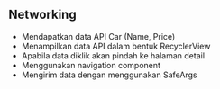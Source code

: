 ## Networking
- Mendapatkan data API Car (Name, Price)
- Menampilkan data API dalam bentuk RecyclerView
- Apabila data diklik akan pindah ke halaman detail
- Menggunakan navigation component
- Mengirim data dengan menggunakan SafeArgs